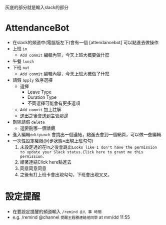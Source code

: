 灰底的部分就是輸入slack的部分


# AttendanceBot
- 在slack的頻道中(電腦版左下)會有一個 [attendancebot] 可以點進去做操作
- 上班 `in`
    - `Add commit` 編輯內容，今天上班大概要做什麼
- 午餐 `lunch`
- 下班 `out`
    - `Add commit` 編輯內容，今天上班大概做了什麼
- 請假 `apply` 依序選擇
    - 選擇
        - Leave Type
        - Duration Type
        - 不同選擇可能會有更多選項
    - `Add commit` 加上註解
    - 送出之後會送到主管那邊
- 刪除請假 `delete`
    - 選要刪哪一個請假
- 進入編輯`editpunch` 會跳出一個連結，點進去會到一個網頁，可以做一些編輯
- 一次性設定權限(同步狀態=出現上班勾勾)
    1. 未設定過的在in之後會跳出`Looks like I don't have the permission to update your Slack status.Click here to grant me this permission.`
    2. 順著連結Click here點進去
    3. 同意同意同意
    4. 之後有打上班卡會出現勾勾，下班會出現叉叉。
# 設定提醒
- 在要設定提醒的頻道輸入 `/remind @人 事 時間` 
- e.g. /remind @channel `提醒王銓勝連絡他同學` at mm/dd 11:55
